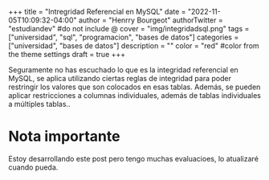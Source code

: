 +++
title = "Intregridad Referencial en MySQL"
date = "2022-11-05T10:09:32-04:00"
author = "Henrry Bourgeot"
authorTwitter = "estudiandev" #do not include @
cover = "img/integridadsql.png"
tags = ["universidad", "sql", "programacion", "bases de datos"]
categories = ["universidad", "bases de datos"]
description = ""
color = "red" #color from the theme settings
draft = true
+++

Seguramente no has escuchado lo que es la integridad referencial en MySQL, se aplica utilizando ciertas reglas de integridad para poder restringir los valores que son colocados en esas tablas. Además, se pueden aplicar restricciones a columnas individuales, además de tablas individuales a múltiples tablas..

# Nota importante

Estoy desarrollando este post pero tengo muchas evaluacioes, lo atualizaré cuando pueda.
